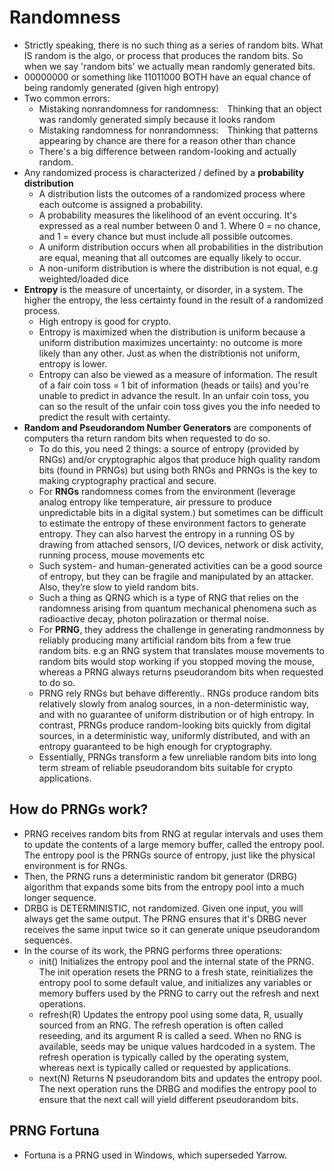 # Randomness
- Strictly speaking, there is no such thing as a series of random bits. What IS random is the algo, or process that produces the random bits. So when we say 'random bits' we actually mean randomly generated bits.
- 00000000 or something like 11011000 BOTH have an equal chance of being randomly generated (given high entropy)
- Two common errors:
  - Mistaking nonrandomness for randomness: Thinking that an object was randomly generated simply because it looks random
  - Mistaking randomness for nonrandomness: Thinking that patterns appearing by chance are there for a reason other than chance
  - There's a big difference between random-looking and actually random.
- Any randomized process is characterized / defined by a **probability distribution**
  - A distribution lists the outcomes of a randomized process where each outcome is assigned a probability.
  - A probability measures the likelihood of an event occuring. It's expressed as a real number between 0 and 1. Where 0 = no chance, and 1 = every chance but must include all possible outcomes.
  - A uniform distribution occurs when all probabilities in the distribution are equal, meaning that all outcomes are equally likely to occur.
  - A non-uniform distribution is where the distribution is not equal, e.g weighted/loaded dice
- **Entropy** is the measure of uncertainty, or disorder, in a system. The higher the entropy, the less certainty found in the result of a randomized process.
  - High entropy is good for crypto.
  - Entropy is maximized when the distribution is uniform because a uniform distribution maximizes uncertainty: no outcome is more likely than any other. Just as when the distribtionis not uniform, entropy is lower.
  - Entropy can also be viewed as a measure of information. The result of a fair coin toss = 1 bit of information (heads or tails) and you're unable to predict in advance the result. In an unfair coin toss, you can so the result of the unfair coin toss gives you the info needed to predict the result with certainty.
- **Random and Pseudorandom Number Generators** are components of computers tha return random bits when requested to do so.
  - To do this, you need 2 things: a source of entropy (provided by RNGs) and/or cryptographic algos that produce high quality random bits (found in PRNGs) but using both RNGs and PRNGs is the key to making cryptography practical and secure.
  - For **RNGs** randomness comes from the environment (leverage analog entropy like temperature, air pressure to produce unpredictable bits in a digital system.) but sometimes can be difficult to estimate the entropy of these environment factors to generate entropy. They can also harvest the entropy in a running OS by drawing from attached sensors, I/O devices, network or disk activity, running process, mouse movements etc
  - Such system- and human-generated activities can be a good source of entropy, but they can be fragile and manipulated by an attacker. Also, they’re slow to yield random bits.
  - Such a thing as QRNG which is a type of RNG that relies on the randomness arising from quantum mechanical phenomena such as radioactive decay, photon polirazation or thermal noise.
  - For **PRNG**, they address the challenge in generating randmonness by reliably producing many artificial random bits from a few true random bits. e.g an RNG system that translates mouse movements to random bits would stop working if you stopped moving the mouse, whereas a PRNG always returns pseudorandom bits when requested to do so.
  - PRNG rely RNGs but behave differently.. RNGs produce random bits relatively slowly from analog sources, in a non-deterministic way, and with no guarantee of uniform distribution or of high entropy. In contrast, PRNGs produce random-looking bits quickly from digital sources, in a deterministic way, uniformly distributed, and with an entropy guaranteed to be high enough for cryptography.
  - Essentially, PRNGs transform a few unreliable random bits into long term stream of reliable pseudorandom bits suitable for crypto applications.
 
## How do PRNGs work?
- PRNG receives random bits from RNG at regular intervals and uses them to update the contents of a large memory buffer, called the entropy pool. The entropy pool is the PRNGs source of entropy, just like the physical environment is for RNGs.
- Then, the PRNG runs a deterministic random bit generator (DRBG) algorithm that expands some bits from the entropy pool into a much longer sequence.
- DRBG is DETERMINISTIC, not randomized. Given one input, you will always get the same output. The PRNG ensures that it's DRBG never receives the same input twice so it can generate unique pseudorandom sequences.
- In the course of its work, the PRNG performs three operations:
  - init() Initializes the entropy pool and the internal state of the PRNG. The init operation resets the PRNG to a fresh state, reinitializes the entropy pool to some default value, and initializes any variables or memory buffers used by the PRNG to carry out the refresh and next operations. 
  - refresh(R) Updates the entropy pool using some data, R, usually sourced from an RNG. The refresh operation is often called reseeding, and its argument R is called a seed. When no RNG is available, seeds may be unique values hardcoded in a system. The refresh operation is typically called by the operating system, whereas next is typically called or
requested by applications.
  - next(N) Returns N pseudorandom bits and updates the entropy pool. The next operation runs the DRBG and modifies the entropy pool to ensure that the next call will yield different pseudorandom bits.

## PRNG Fortuna
- Fortuna is a PRNG used in Windows, which superseded Yarrow.
